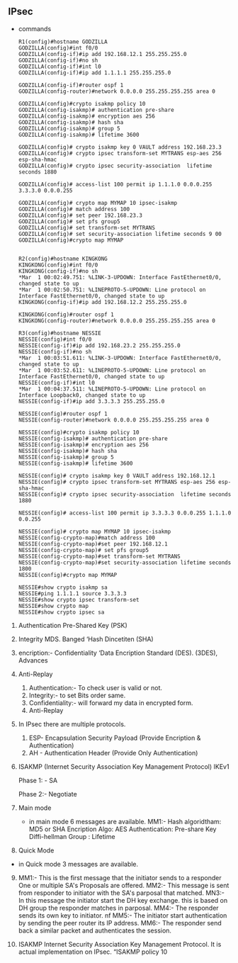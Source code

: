 ## IPsec

- commands

  ```
  R1(config)#hostname GODZILLA
  GODZILLA(config)#int f0/0
  GODZILLA(config-if)#ip add 192.168.12.1 255.255.255.0
  GODZILLA(config-if)#no sh
  GODZILLA(config-if)#int l0 
  GODZILLA(config-if)#ip add 1.1.1.1 255.255.255.0
  
  GODZILLA(config-if)#router ospf 1
  GODZILLA(config-router)#network 0.0.0.0 255.255.255.255 area 0
  
  GODZILLA(config)#crypto isakmp policy 10
  GODZILLA(config-isakmp)# authentication pre-share
  GODZILLA(config-isakmp)# encryption aes 256
  GODZILLA(config-isakmp)# hash sha
  GODZILLA(config-isakmp)# group 5
  GODZILLA(config-isakmp)# lifetime 3600
  
  GODZILLA(config)# crypto isakmp key 0 VAULT address 192.168.23.3 
  GODZILLA(config)# crypto ipsec transform-set MYTRANS esp-aes 256 esp-sha-hmac 
  GODZILLA(config)# crypto ipsec security-association  lifetime seconds 1880  
  
  GODZILLA(config)# access-list 100 permit ip 1.1.1.0 0.0.0.255 3.3.3.0 0.0.0.255
  
  GODZILLA(config)# crypto map MYMAP 10 ipsec-isakmp
  GODZILLA(config)# match address 100
  GODZILLA(config)# set peer 192.168.23.3
  GODZILLA(config)# set pfs group5
  GODZILLA(config)# set transform-set MYTRANS
  GODZILLA(config)# set security-association lifetime seconds 9 00
  GODZILLA(config)#crypto map MYMAP
  
  
  R2(config)#hostname KINGKONG
  KINGKONG(config)#int f0/0
  KINGKONG(config-if)#no sh
  *Mar  1 00:02:49.751: %LINK-3-UPDOWN: Interface FastEthernet0/0, changed state to up
  *Mar  1 00:02:50.751: %LINEPROTO-5-UPDOWN: Line protocol on Interface FastEthernet0/0, changed state to up
  KINGKONG(config-if)#ip add 192.168.12.2 255.255.255.0   
  
  KINGKONG(config)#router ospf 1
  KINGKONG(config-router)#network 0.0.0.0 255.255.255.255 area 0
  
  R3(config)#hostname NESSIE  
  NESSIE(config)#int f0/0
  NESSIE(config-if)#ip add 192.168.23.2 255.255.255.0
  NESSIE(config-if)#no sh
  *Mar  1 00:03:51.611: %LINK-3-UPDOWN: Interface FastEthernet0/0, changed state to up
  *Mar  1 00:03:52.611: %LINEPROTO-5-UPDOWN: Line protocol on Interface FastEthernet0/0, changed state to up
  NESSIE(config-if)#int l0
  *Mar  1 00:04:37.511: %LINEPROTO-5-UPDOWN: Line protocol on Interface Loopback0, changed state to up
  NESSIE(config-if)#ip add 3.3.3.3 255.255.255.0
  
  NESSIE(config)#router ospf 1
  NESSIE(config-router)#network 0.0.0.0 255.255.255.255 area 0
  
  NESSIE(config)#crypto isakmp policy 10
  NESSIE(config-isakmp)# authentication pre-share
  NESSIE(config-isakmp)# encryption aes 256
  NESSIE(config-isakmp)# hash sha
  NESSIE(config-isakmp)# group 5
  NESSIE(config-isakmp)# lifetime 3600
  
  NESSIE(config)# crypto isakmp key 0 VAULT address 192.168.12.1
  NESSIE(config)# crypto ipsec transform-set MYTRANS esp-aes 256 esp-sha-hmac 
  NESSIE(config)# crypto ipsec security-association  lifetime seconds 1880  
  
  NESSIE(config)# access-list 100 permit ip 3.3.3.3 0.0.0.255 1.1.1.0 0.0.255
  
  NESSIE(config)# crypto map MYMAP 10 ipsec-isakmp
  NESSIE(config-crypto-map)#match address 100
  NESSIE(config-crypto-map)#set peer 192.168.12.1
  NESSIE(config-crypto-map)# set pfs group5
  NESSIE(config-crypto-map)#set transform-set MYTRANS
  NESSIE(config-crypto-map)#set security-association lifetime seconds 1800
  NESSIE(config)#crypto map MYMAP
  
  NESSIE#show crypto isakmp sa
  NESSIE#ping 1.1.1.1 source 3.3.3.3
  NESSIE#show crypto ipsec transform-set
  NESSIE#show crypto map
  NESSIE#show crypto ipsec sa 
  ```

1. Authentication Pre-Shared Key (PSK)

2. Integrity MDS. Banged ‘Hash Dincetiten (SHA) 

3.  encription:- Confidentiality ‘Data Encription Standard (DES). (3DES), Advances

4. Anti-Replay

   1. Authentication:-
      To check user is valid or not.
   2. Integrity:-
      to set Bits order same.
   3. Confidentiality:-
       will forward my data in encrypted form.
   4. Anti-Replay

5. In IPsec there are multiple protocols.
   1. ESP- Encapsulation Security Payload (Provide Encription & Authentication)
   2. AH - Authentication Header (Provide Only Authentication)

6. ISAKMP (Internet Security Association Key Management Protocol)
   IKEv1

   Phase 1: - SA

   Phase 2:- Negotiate

7. Main mode

   - in main mode 6 messages are available.
     MM1:- Hash algoridtham: MD5 or SHA
     Encription Algo: AES
     Authentication: Pre-share Key
     Diffi-hellman Group :
     Lifetime

8. Quick Mode

  - in Quick mode 3 messages are available.

9. MM1:- This is the first message that the initiator sends to a responder One or multiple SA's Proposals are offered.
   MM2:- This message is sent from responder to initiator with the SA's parposal that matched.
   MN3:- In this message the initiator start the DH key exchange. this is based on DH group the responder matches in parposal.
   MM4:- The responder sends its own key to initiator. nf
   MM5:- The initiator start authentication by sending the peer router its IP address.
   MM6:- The responder send back a similar packet and authenticates the session.

10. ISAKMP
    Internet Security Association Key Management Protocol.
    It is actual implementation on IPsec.
    “ISAKMP policy 10

    